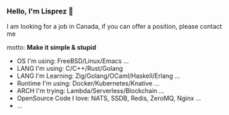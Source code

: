 ### Hello, I'm Lisprez 👋

I am looking for a job in Canada, if you can offer a position, please contact me

motto: **Make it simple & stupid**

- OS I'm using: FreeBSD/Linux/Emacs ...
- LANG I'm using: C/C++/Rust/Golang
- LANG I'm Learning: Zig/Golang/OCaml/Haskell/Erlang ...
- Runtime I'm using: Docker/Kubernetes/Knative ...
- ARCH I'm trying: Lambda/Serverless/Blockchain ...
- OpenSource Code I love: NATS, SSDB, Redis, ZeroMQ, Nginx ...
- ...

